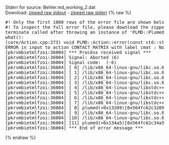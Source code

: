 Stderr for source:  Behler.md_working_2.dat   
Download: [zipped raw stdout](Behler.md_working_2.dat.plumed.stdout.txt.zip) - [zipped raw stderr](Behler.md_working_2.dat.plumed.stderr.txt.zip) 
{% raw %}
<pre>
#! Only the first 1000 rows of the error file are shown below
#! To inspect the full error file, please download the zipped raw stderr file above
terminate called after throwing an instance of 'PLMD::Plumed::ExceptionError'
what():
(core/Action.cpp:273) void PLMD::Action::error(const std::string&) const
ERROR in input to action CONTACT_MATRIX with label cmat : No atoms have been read in
[pkrvmbietmlfzoi:36004] *** Process received signal ***
[pkrvmbietmlfzoi:36004] Signal: Aborted (6)
[pkrvmbietmlfzoi:36004] Signal code:  (-6)
[pkrvmbietmlfzoi:36004] [ 0] /lib/x86_64-linux-gnu/libc.so.6(+0x45330)[0x7f54cba45330]
[pkrvmbietmlfzoi:36004] [ 1] /lib/x86_64-linux-gnu/libc.so.6(pthread_kill+0x11c)[0x7f54cba9eb2c]
[pkrvmbietmlfzoi:36004] [ 2] /lib/x86_64-linux-gnu/libc.so.6(gsignal+0x1e)[0x7f54cba4527e]
[pkrvmbietmlfzoi:36004] [ 3] /lib/x86_64-linux-gnu/libc.so.6(abort+0xdf)[0x7f54cba288ff]
[pkrvmbietmlfzoi:36004] [ 4] /lib/x86_64-linux-gnu/libstdc++.so.6(+0xa5ff5)[0x7f54cbea5ff5]
[pkrvmbietmlfzoi:36004] [ 5] /lib/x86_64-linux-gnu/libstdc++.so.6(+0xbb0da)[0x7f54cbebb0da]
[pkrvmbietmlfzoi:36004] [ 6] /lib/x86_64-linux-gnu/libstdc++.so.6(_ZSt10unexpectedv+0x0)[0x7f54cbea5a55]
[pkrvmbietmlfzoi:36004] [ 7] /lib/x86_64-linux-gnu/libstdc++.so.6(+0xa5a6f)[0x7f54cbea5a6f]
[pkrvmbietmlfzoi:36004] [ 8] plumed(+0x13209)[0x564fc62c3209]
[pkrvmbietmlfzoi:36004] [ 9] /lib/x86_64-linux-gnu/libc.so.6(+0x2a1ca)[0x7f54cba2a1ca]
[pkrvmbietmlfzoi:36004] [10] /lib/x86_64-linux-gnu/libc.so.6(__libc_start_main+0x8b)[0x7f54cba2a28b]
[pkrvmbietmlfzoi:36004] [11] plumed(+0x134a5)[0x564fc62c34a5]
[pkrvmbietmlfzoi:36004] *** End of error message ***
</pre>
{% endraw %}

